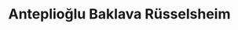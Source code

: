 ---
title: "Anteplioğlu Baklava Rüsselsheim"
url: /ruesselsheim-am-main/anteplioglu-baklava-ruesselsheim/
shop: Konditorei
---